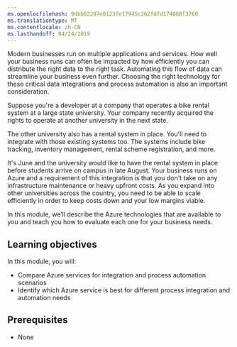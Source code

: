```yaml
---
ms.openlocfilehash: 9dbb82287e0123fe17945c262fdfd174068f3760
ms.translationtype: MT
ms.contentlocale: zh-CN
ms.lasthandoff: 04/24/2019
---
```

Modern businesses run on multiple applications and services. How well your business runs can often be impacted by how efficiently you can distribute the right data to the right task. Automating this flow of data can streamline your business even further. Choosing the right technology for these critical data integrations and process automation is also an important consideration.

Suppose you're a developer at a company that operates a bike rental system at a large state university. Your company recently acquired the rights to operate at another university in the next state. 

The other university also has a rental system in place. You'll need to integrate with those existing systems too. The systems include bike tracking, inventory management, rental scheme registration, and more. 

It's June and the university would like to have the rental system in place before students arrive on campus in late August. Your business runs on Azure and a requirement of this integration is that you don't take on any infrastructure maintenance or heavy upfront costs. As you expand into other universities across the country, you need to be able to scale efficiently in order to keep costs down and your low margins viable.

In this module, we’ll describe the Azure technologies that are available to you and teach you how to evaluate each one for your business needs.  

## <a name="learning-objectives"></a>Learning objectives

In this module, you will:

- Compare Azure services for integration and process automation scenarios
- Identify which Azure service is best for different process integration and automation needs

## <a name="prerequisites"></a>Prerequisites

- None